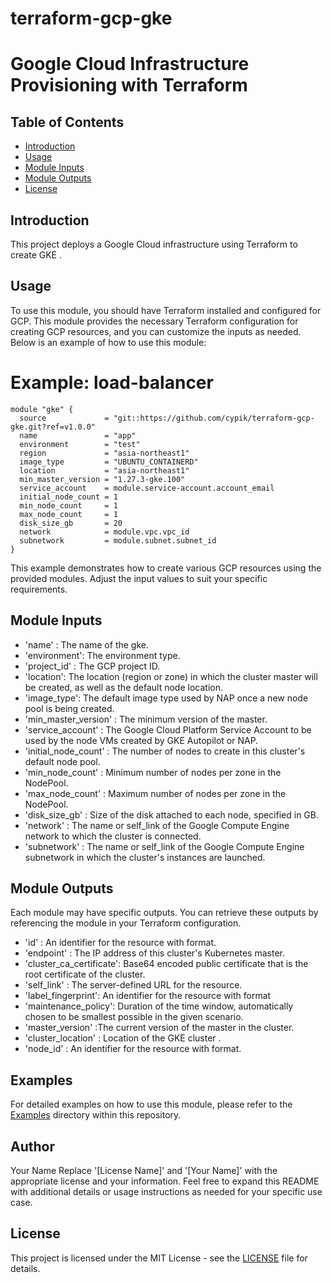 # terraform-gcp-gke
# Google Cloud Infrastructure Provisioning with Terraform
## Table of Contents

- [Introduction](#introduction)
- [Usage](#usage)
- [Module Inputs](#module-inputs)
- [Module Outputs](#module-outputs)
- [License](#license)

## Introduction
This project deploys a Google Cloud infrastructure using Terraform to create GKE .
## Usage
To use this module, you should have Terraform installed and configured for GCP. This module provides the necessary Terraform configuration for creating GCP resources, and you can customize the inputs as needed. Below is an example of how to use this module:
# Example: load-balancer
```hcl
module "gke" {
  source             = "git::https://github.com/cypik/terraform-gcp-gke.git?ref=v1.0.0"
  name               = "app"
  environment        = "test"
  region             = "asia-northeast1"
  image_type         = "UBUNTU_CONTAINERD"
  location           = "asia-northeast1"
  min_master_version = "1.27.3-gke.100"
  service_account    = module.service-account.account_email
  initial_node_count = 1
  min_node_count     = 1
  max_node_count     = 1
  disk_size_gb       = 20
  network            = module.vpc.vpc_id
  subnetwork         = module.subnet.subnet_id
}
```
This example demonstrates how to create various GCP resources using the provided modules. Adjust the input values to suit your specific requirements.

## Module Inputs

- 'name'  : The name of the gke.
- 'environment': The environment type.
- 'project_id' : The GCP project ID.
- 'location': The location (region or zone) in which the cluster master will be created, as well as the default node location.
- 'image_type':  The default image type used by NAP once a new node pool is being created.
- 'min_master_version' : The minimum version of the master.
- 'service_account' : The Google Cloud Platform Service Account to be used by the node VMs created by GKE Autopilot or NAP.
- 'initial_node_count' : The number of nodes to create in this cluster's default node pool.
- 'min_node_count' : Minimum number of nodes per zone in the NodePool.
- 'max_node_count' :  Maximum number of nodes per zone in the NodePool.
- 'disk_size_gb' : Size of the disk attached to each node, specified in GB.
- 'network' :  The name or self_link of the Google Compute Engine network to which the cluster is connected.
- 'subnetwork' :  The name or self_link of the Google Compute Engine subnetwork in which the cluster's instances are launched.

## Module Outputs
Each module may have specific outputs. You can retrieve these outputs by referencing the module in your Terraform configuration.

- 'id' : An identifier for the resource with format.
- 'endpoint' : The IP address of this cluster's Kubernetes master.
- 'cluster_ca_certificate': Base64 encoded public certificate that is the root certificate of the cluster.
- 'self_link' : The server-defined URL for the resource.
- 'label_fingerprint': An identifier for the resource with format
- 'maintenance_policy': Duration of the time window, automatically chosen to be smallest possible in the given scenario.
- 'master_version' :The current version of the master in the cluster.
- 'cluster_location' :  Location of the GKE cluster .
- 'node_id' : An identifier for the resource with format.

## Examples
For detailed examples on how to use this module, please refer to the [Examples](https://github.com/cypik/terraform-gcp-gke/tree/master/example) directory within this repository.

## Author
Your Name Replace '[License Name]' and '[Your Name]' with the appropriate license and your information. Feel free to expand this README with additional details or usage instructions as needed for your specific use case.

## License
This project is licensed under the MIT License - see the [LICENSE](https://github.com/cypik/terraform-gcp-gke/blob/master/LICENSE) file for details.
